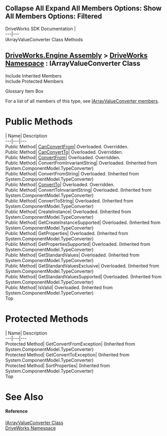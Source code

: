 Collapse All Expand All Members Options: Show All  Members Options: Filtered   
---  
DriveWorks SDK Documentation  |   
---|---  
IArrayValueConverter Class Methods   
  
[DriveWorks.Engine Assembly](topic2156.md) > [DriveWorks Namespace](topic2159.md) : IArrayValueConverter Class  
---  
  
Include Inherited Members    
Include Protected Members    


Glossary Item Box

For a list of all members of this type, see [IArrayValueConverter members](topic3469.md).

# Public Methods

| Name| Description  
---|---|---  
Public Method| [CanConvertFrom](topic3475.md)| Overloaded. Overridden.   
Public Method| [CanConvertTo](topic3477.md)| Overloaded. Overridden.   
Public Method| [ConvertFrom](topic3479.md)| Overloaded. Overridden.   
Public Method| ConvertFromInvariantString| Overloaded. (Inherited from System.ComponentModel.TypeConverter)  
Public Method| ConvertFromString| Overloaded. (Inherited from System.ComponentModel.TypeConverter)  
Public Method| [ConvertTo](topic3481.md)| Overloaded. Overridden.   
Public Method| ConvertToInvariantString| Overloaded. (Inherited from System.ComponentModel.TypeConverter)  
Public Method| ConvertToString| Overloaded. (Inherited from System.ComponentModel.TypeConverter)  
Public Method| CreateInstance| Overloaded. (Inherited from System.ComponentModel.TypeConverter)  
Public Method| GetCreateInstanceSupported| Overloaded. (Inherited from System.ComponentModel.TypeConverter)  
Public Method| GetProperties| Overloaded. (Inherited from System.ComponentModel.TypeConverter)  
Public Method| GetPropertiesSupported| Overloaded. (Inherited from System.ComponentModel.TypeConverter)  
Public Method| GetStandardValues| Overloaded. (Inherited from System.ComponentModel.TypeConverter)  
Public Method| GetStandardValuesExclusive| Overloaded. (Inherited from System.ComponentModel.TypeConverter)  
Public Method| GetStandardValuesSupported| Overloaded. (Inherited from System.ComponentModel.TypeConverter)  
Public Method| IsValid| Overloaded. (Inherited from System.ComponentModel.TypeConverter)  
Top

# Protected Methods

| Name| Description  
---|---|---  
Protected Method| GetConvertFromException|  (Inherited from System.ComponentModel.TypeConverter)  
Protected Method| GetConvertToException|  (Inherited from System.ComponentModel.TypeConverter)  
Protected Method| SortProperties|  (Inherited from System.ComponentModel.TypeConverter)  
Top

# See Also

#### Reference

[IArrayValueConverter Class](topic3468.md)   
[DriveWorks Namespace](topic2159.md)


